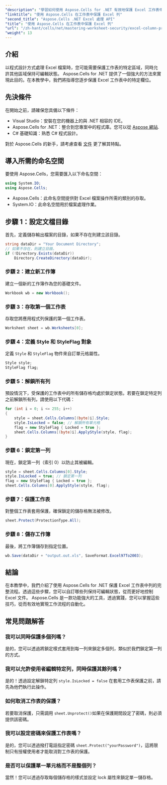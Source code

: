```yaml
---
"description": "學習如何使用 Aspose.Cells for .NET 有效地保護 Excel 工作表中的特定欄位。本逐步教學涵蓋了從設定環境到儲存受保護的 Excel 檔案的所有內容。"
"linktitle": "使用 Aspose.Cells 在工作表中保護 Excel 列"
"second_title": "Aspose.Cells .NET Excel 處理 API"
"title": "使用 Aspose.Cells 在工作表中保護 Excel 列"
"url": "/zh-hant/cells/net/mastering-worksheet-security/excel-column-protection/"
"weight": 13
---
```


## 介紹

以程式設計方式處理 Excel 檔案時，您可能需要保護工作表的特定區域，同時允許其他區域保持可編輯狀態。 Aspose.Cells for .NET 提供了一個強大的方法來實現此目的。在本教學中，我們將指導您逐步保護 Excel 工作表中的特定欄位。

## 先決條件
在開始之前，請確保您具備以下條件：
- Visual Studio：安裝在您的機器上的與 .NET 相容的 IDE。
- Aspose.Cells for .NET：整合到您專案中的程式庫。您可以從 [Aspose 網站](https://releases。aspose.com/cells/net/).
- C# 基礎知識：熟悉 C# 程式設計。

對於 Aspose.Cells 的新手，請考慮查看 [文件](https://reference.aspose.com/cells/net/) 更了解其特點。

## 導入所需的命名空間
要使用 Aspose.Cells，您需要匯入以下命名空間：

```csharp
using System.IO;
using Aspose.Cells;
```
- Aspose.Cells：此命名空間提供對 Excel 檔案操作所需的類別的存取。
- System.IO：此命名空間用於檔案處理作業。

## 步驟 1：設定文檔目錄

首先，定義儲存輸出檔案的目錄，如果不存在則建立該目錄。

```csharp
string dataDir = "Your Document Directory";
// 如果不存在，則建立目錄。
if (!Directory.Exists(dataDir))
    Directory.CreateDirectory(dataDir);
```

### 步驟 2：建立新工作簿
建立一個新的工作簿作為您的基礎文件。

```csharp
Workbook wb = new Workbook();
```

### 步驟 3：存取第一個工作表
存取您將應用程式列保護的第一個工作表。

```csharp
Worksheet sheet = wb.Worksheets[0];
```

### 步驟 4：定義 Style 和 StyleFlag 對象
定義 `Style` 和 `StyleFlag` 物件來自訂單元格屬性。

```csharp
Style style;
StyleFlag flag;
```

### 步驟 5：解鎖所有列
預設情況下，受保護的工作表中的所有儲存格均處於鎖定狀態。若要在鎖定特定列之前解鎖所有列，請使用以下代碼：

```csharp
for (int i = 0; i <= 255; i++)
{
    style = sheet.Cells.Columns[(byte)i].Style;
    style.IsLocked = false; // 解鎖所有單元格
    flag = new StyleFlag { Locked = true };
    sheet.Cells.Columns[(byte)i].ApplyStyle(style, flag);
}
```

### 步驟 6：鎖定第一列
現在，鎖定第一列（索引 0）以防止其被編輯。

```csharp
style = sheet.Cells.Columns[0].Style;
style.IsLocked = true; // 鎖定第一列
flag = new StyleFlag { Locked = true };
sheet.Cells.Columns[0].ApplyStyle(style, flag);
```

### 步驟 7：保護工作表
對整個工作表套用保護，確保鎖定的儲存格無法被修改。

```csharp
sheet.Protect(ProtectionType.All);
```

### 步驟 8：儲存工作簿
最後，將工作簿儲存到指定位置。

```csharp
wb.Save(dataDir + "output.out.xls", SaveFormat.Excel97To2003);
```

## 結論
在本教學中，我們介紹了使用 Aspose.Cells for .NET 保護 Excel 工作表中列的完整流程。透過這些步驟，您可以自訂哪些列保持可編輯狀態，從而更好地控制 Excel 文件。 Aspose.Cells 是一款功能強大的工具，透過實踐，您可以掌握這些技巧，從而有效地實現工作流程的自動化。

## 常見問題解答

### 我可以同時保護多個列嗎？
是的，您可以透過將鎖定樣式套用到每一列來鎖定多個列，類似於我們鎖定第一列的方式。

### 我可以允許使用者編輯特定列，同時保護其餘列嗎？
是的！透過設定解鎖特定列 `style.IsLocked = false` 在套用工作表保護之前，請先為他們執行此操作。

### 如何取消工作表的保護？
若要取消保護，只需調用 `sheet.Unprotect()`如果在保護期間設定了密碼，則必須提供該密碼。

### 我可以設定密碼來保護工作表嗎？
是的，您可以透過撥打電話指定密碼 `sheet.Protect("yourPassword")`，這將限制只有授權使用者才能取消對工作表的保護。

### 是否可以保護單一單元格而不是整個列？
當然！您可以透過存取每個儲存格的樣式並設定 lock 屬性來鎖定單一儲存格。